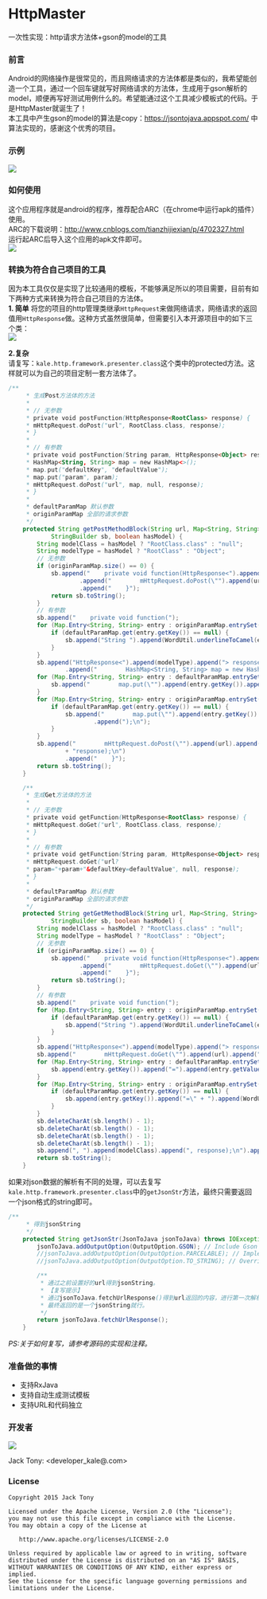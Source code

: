 # HttpMaster
一次性实现：http请求方法体+gson的model的工具  

### 前言  
Android的网络操作是很常见的，而且网络请求的方法体都是类似的，我希望能创造一个工具，通过一个回车键就写好网络请求的方法体，生成用于gson解析的model，顺便再写好测试用例什么的。希望能通过这个工具减少模板式的代码。于是HttpMaster就诞生了！   
本工具中产生gson的model的算法是copy：https://jsontojava.appspot.com/ 中算法实现的，感谢这个优秀的项目。

### 示例   
![](./demo/httpmaster.gif)

### 如何使用  
这个应用程序就是android的程序，推荐配合ARC（在chrome中运行apk的插件）使用。  
ARC的下载说明：http://www.cnblogs.com/tianzhijiexian/p/4702327.html    
运行起ARC后导入这个应用的apk文件即可。  
![](./demo/arc.png)

### 转换为符合自己项目的工具  
因为本工具仅仅是实现了比较通用的模板，不能够满足所以的项目需要，目前有如下两种方式来转换为符合自己项目的方法体。  
**1. 简单**
将您的项目的http管理类继承`HttpRequest`来做网络请求，网络请求的返回值用`HttpResponse`做。这种方式虽然很简单，但需要引入本开源项目中的如下三个类：   
![](./demo/classes.png)  

**2.复杂**  
请复写：`kale.http.framework.presenter.class`这个类中的protected方法。这样就可以为自己的项目定制一套方法体了。      
```JAVA  
/**
     * 生成Post方法体的方法
     *
     * // 无参数
     * private void postFunction(HttpResponse<RootClass> response) {
     * mHttpRequest.doPost("url", RootClass.class, response);
     * }
     *
     * // 有参数
     * private void postFunction(String param, HttpResponse<Object> response) {
     * HashMap<String, String> map = new HashMap<>();
     * map.put("defaultKey", "defaultValue");
     * map.put("param", param);
     * mHttpRequest.doPost("url", map, null, response);
     * }
     * 
     * defaultParamMap 默认参数
     * originParamMap 全部的请求参数
     */
    protected String getPostMethodBlock(String url, Map<String, String> defaultParamMap, Map<String, String> originParamMap,
            StringBuilder sb, boolean hasModel) {
        String modelClass = hasModel ? "RootClass.class" : "null";
        String modelType = hasModel ? "RootClass" : "Object";
        // 无参数
        if (originParamMap.size() == 0) {
            sb.append("    private void function(HttpResponse<").append(modelType).append("> response) {\n")
                    .append("        mHttpRequest.doPost(\"").append(url).append("\", ").append(modelClass).append(", response);\n")
                    .append("    }");
            return sb.toString();
        }
        // 有参数
        sb.append("    private void function(");
        for (Map.Entry<String, String> entry : originParamMap.entrySet()) {
            if (defaultParamMap.get(entry.getKey()) == null) {
                sb.append("String ").append(WordUtil.underlineToCamel(entry.getKey())).append(", ");
            }
        }
        sb.append("HttpResponse<").append(modelType).append("> response) {\n")
                .append("        HashMap<String, String> map = new HashMap<>();\n");
        for (Map.Entry<String, String> entry : defaultParamMap.entrySet()) {
            sb.append("        map.put(\"").append(entry.getKey()).append("\", \"").append(entry.getValue()).append("\");\n");
        }
        for (Map.Entry<String, String> entry : originParamMap.entrySet()) {
            if (defaultParamMap.get(entry.getKey()) == null) {
                sb.append("        map.put(\"").append(entry.getKey()).append("\", ").append(WordUtil.underlineToCamel(entry.getKey()))
                        .append(");\n");
            }
        }
        sb.append("        mHttpRequest.doPost(\"").append(url).append("\", map, \n                ").append(modelClass).append(", "
                + "response);\n")
                .append("    }");
        return sb.toString();
    }

    /**
     * 生成Get方法体的方法
     *
     * // 无参数
     * private void getFunction(HttpResponse<RootClass> response) {
     * mHttpRequest.doGet("url", RootClass.class, response);
     * }
     *
     * // 有参数
     * private void getFunction(String param, HttpResponse<Object> response) {
     * mHttpRequest.doGet("url?
     * param="+param+"&defaultKey=defaultValue", null, response);
     * }
     * 
     * defaultParamMap 默认参数
     * originParamMap 全部的请求参数
     */
    protected String getGetMethodBlock(String url, Map<String, String> defaultParamMap, Map<String, String> originParamMap,
            StringBuilder sb, boolean hasModel) {
        String modelClass = hasModel ? "RootClass.class" : "null";
        String modelType = hasModel ? "RootClass" : "Object";
        // 无参数
        if (originParamMap.size() == 0) {
            sb.append("    private void function(HttpResponse<").append(modelType).append("> response) {\n")
                    .append("        mHttpRequest.doGet(\"").append(url).append("\", ").append(modelClass).append(", response);\n")
                    .append("    }");
            return sb.toString();
        }
        // 有参数
        sb.append("    private void function(");
        for (Map.Entry<String, String> entry : originParamMap.entrySet()) {
            if (defaultParamMap.get(entry.getKey()) == null) {
                sb.append("String ").append(WordUtil.underlineToCamel(entry.getKey())).append(", ");
            }
        }
        sb.append("HttpResponse<").append(modelType).append("> response) {\n");
        sb.append("        mHttpRequest.doGet(\"").append(url).append("?\"\n                + \"");
        for (Map.Entry<String, String> entry : defaultParamMap.entrySet()) {
            sb.append(entry.getKey()).append("=").append(entry.getValue()).append("&");
        }
        for (Map.Entry<String, String> entry : originParamMap.entrySet()) {
            if (defaultParamMap.get(entry.getKey()) == null) {
                sb.append(entry.getKey()).append("=\" + ").append(WordUtil.underlineToCamel(entry.getKey())).append("\n" + "                + \"&");
            }
        }
        sb.deleteCharAt(sb.length() - 1);
        sb.deleteCharAt(sb.length() - 1);
        sb.deleteCharAt(sb.length() - 1);
        sb.deleteCharAt(sb.length() - 1);
        sb.append(", ").append(modelClass).append(", response);\n").append("    }");
        return sb.toString();
    }
```   

如果对json数据的解析有不同的处理，可以去复写`kale.http.framework.presenter.class`中的`getJsonStr`方法，最终只需要返回一个json格式的string即可。   
```JAVA  
/**
     * 得到jsonString
     */
    protected String getJsonStr(JsonToJava jsonToJava) throws IOException {
        jsonToJava.addOutputOption(OutputOption.GSON); // Include Gson Annotations
        //jsonToJava.addOutputOption(OutputOption.PARCELABLE); // Implement Parcelable
        //jsonToJava.addOutputOption(OutputOption.TO_STRING); // Override toString()

        /**
         * 通过之前设置好的url得到jsonString。
         * 【复写提示】
         * 通过jsonToJava.fetchUrlResponse()得到url返回的内容，进行第一次解析，
         * 最终返回的是一个jsonString就行。
         */
        return jsonToJava.fetchUrlResponse();
    }
```
 
*PS:关于如何复写，请参考源码的实现和注释。*      

### 准备做的事情  
- 支持RxJava  
- 支持自动生成测试模板  
- 支持URL和代码独立  

### 开发者
![](https://avatars3.githubusercontent.com/u/9552155?v=3&s=460)

Jack Tony: <developer_kale@.com>   


### License

    Copyright 2015 Jack Tony

    Licensed under the Apache License, Version 2.0 (the "License");
    you may not use this file except in compliance with the License.
    You may obtain a copy of the License at

       http://www.apache.org/licenses/LICENSE-2.0

    Unless required by applicable law or agreed to in writing, software
    distributed under the License is distributed on an "AS IS" BASIS,
    WITHOUT WARRANTIES OR CONDITIONS OF ANY KIND, either express or implied.
    See the License for the specific language governing permissions and
    limitations under the License.
